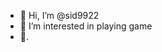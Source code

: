 - 👋 Hi, I’m @sid9922
- 👀 I’m interested in playing game
- 👋.

<!---
sid9922/sid9922 is a ✨ special ✨ repository because its `README.md` (this file) appears on your GitHub profile.
You can click the Preview link to take a look at your changes.
--->
